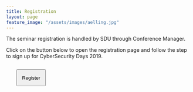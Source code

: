 ```yaml
---
title: Registration
layout: page
feature_image: "/assets/images/aelling.jpg"
---
```


<div class="jumbotron">
  <p>The seminar registration is handled by SDU through Conference Manager.</p>
  <p>Click on the button below to open the registration page and follow the step to sign up for CyberSecurity Days 2019.</p>
<div markdown="1" class="text-justify">
<p style="margin:2em;" class="text-center">
    <a target="_blank" href="https://www.conferencemanager.dk/cyberdays2019/sign-up.html"><button style="padding:1em;" type="button" class="btn btn-primary btn-lg">Register</button></a>
</p>
<div class="clearfix"></div>

</div>
</div>